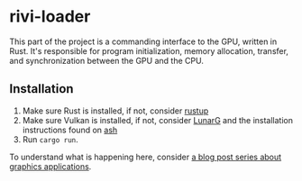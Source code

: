 # rivi-loader

This part of the project is a commanding interface to the GPU, written in Rust. It's responsible for program initialization, memory allocation, transfer, and synchronization between the GPU and the CPU.

## Installation

1. Make sure Rust is installed, if not, consider [rustup](https://rustup.rs/)
2. Make sure Vulkan is installed, if not, consider [LunarG](https://vulkan.lunarg.com/sdk/home) and the installation instructions found on [ash](https://github.com/MaikKlein/ash#example)
3. Run `cargo run`.

To understand what is happening here, consider [a blog post series about graphics applications](https://hoj-senna.github.io/ashen-aetna/).
